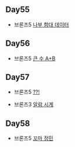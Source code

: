 ## Day55

* 브론즈5 [나부 함대 데이터](https://www.acmicpc.net/problem/9654)

## Day56

* 브론즈5 [큰 수 A+B](https://www.acmicpc.net/problem/10757)

## Day57

* 브론즈5 [??!](https://www.acmicpc.net/problem/10926)

* 브론즈3 [알람 시계](https://www.acmicpc.net/problem/2884)

## Day58

* 브론즈5 [꼬마 정민](https://www.acmicpc.net/problem/11382)



